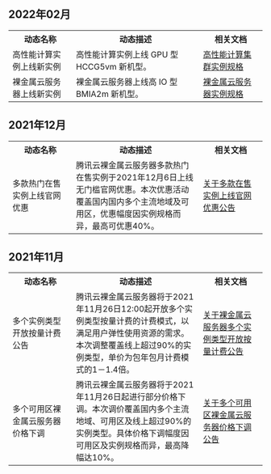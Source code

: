 ## 2022年02月
<table>
	<tr><th style="width: 25%;">动态名称</th><th style="width: 50%;">动态描述</th><th style="width: 25%;">相关文档</th></tr>
		<tr>
	<td>高性能计算实例上线新实例</td>	
	<td>高性能计算实例上线 GPU 型 HCCG5vm 新机型。</td>
	<td><a href="https://cloud.tencent.com/document/product/386/63405">高性能计算集群实例规格</a>
	</td>
	</tr>
	<tr>
	<td>裸金属云服务器上线新实例</td>	
	<td>裸金属云服务器上线高 IO 型 BMIA2m 新机型。</td>
	<td><a href="https://cloud.tencent.com/document/product/386/63404">裸金属云服务器实例规格</a>
	</td>
	</tr>
</table>


## 2021年12月
<table>
	<tr><th style="width: 25%;">动态名称</th><th style="width: 50%;">动态描述</th><th style="width: 25%;">相关文档</th></tr>
	<tr>
	<td>多款热门在售实例上线官网优惠</td>	
	<td>腾讯云裸金属云服务器多款热门在售实例于2021年12月6日上线无门槛官网优惠。本次优惠活动覆盖国内国内多个主流地域及可用区，优惠幅度因实例规格而异，最高可优惠40%。</td>
	<td><a href="https://cloud.tencent.com/document/product/386/65773">关于多款在售实例上线官网优惠公告</a>
	</td>
	</tr>
</table>



## 2021年11月
<table>
	<tr><th style="width: 25%;">动态名称</th><th style="width: 50%;">动态描述</th><th style="width: 25%;">相关文档</th></tr>
	<tr>
	<td>多个实例类型开放按量计费公告</td>	
	<td>腾讯云裸金属云服务器将于2021年11月26日12:00起开放多个实例类型按量计费的计费模式，以满足用户弹性使用资源的需求。本次调整覆盖线上超过90%的实例类型，单价为包年包月计费模式的1－1.4倍。</td>
	<td><a href="https://cloud.tencent.com/document/product/386/64830">关于裸金属云服务器多个实例类型开放按量计费公告</a>
	</td>
	</tr>
		<tr>
	<td>多个可用区裸金属云服务器价格下调</td>	
	<td>腾讯云裸金属云服务器将于2021年11月26日起进行部分价格下调。本次调价覆盖国内多个主流地域、可用区及线上超过90%的实例类型。具体价格下调幅度因可用区及实例规格而异，最高降幅达10%。</td>
	<td><a href="https://cloud.tencent.com/document/product/386/64775">关于多个可用区裸金属云服务器价格下调公告</a>
	</td>
	</tr>
</table>
